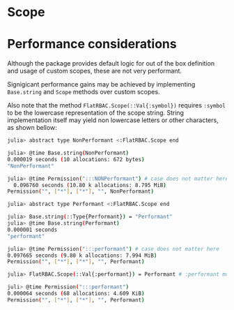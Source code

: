 # Scope 

# Performance considerations

Although the package provides default logic for out of the box definition and usage of custom scopes, these are not very performant.

Signigicant performance gains may be achieved by implementing `Base.string` and `Scope` methods over custom scopes.

Also note that the method `FlatRBAC.Scope(::Val{:symbol})` requires `:symbol` to be the lowercase representation of the scope string. String implementation itself may yield non lowercase letters or other characters, as shown bellow:

```bash 
julia> abstract type NonPerformant <:FlatRBAC.Scope end

julia> @time Base.string(NonPerformant)
0.000019 seconds (10 allocations: 672 bytes)
"NonPerformant"

julia> @time Permission(":::NONPerformant") # case does not matter here
  0.096760 seconds (10.80 k allocations: 8.795 MiB)
Permission("", ["*"], ["*"], "", NonPerformant)
```

```bash
julia> abstract type Performant <:FlatRBAC.Scope end

julia> Base.string(::Type{Performant}) = "Performant"
julia> @time Base.string(Performant)
0.000001 seconds
"performant"

julia> @time Permission(":::performant") # case does not matter here
0.097665 seconds (9.80 k allocations: 7.994 MiB)
Permission("", ["*"], ["*"], "", Performant)

julia> FlatRBAC.Scope(::Val{:performant}) = Performant # :performant must be lowercase here

juli> @time Permission(":::performant")
0.000064 seconds (68 allocations: 4.609 KiB)
Permission("", ["*"], ["*"], "", Performant)
```
